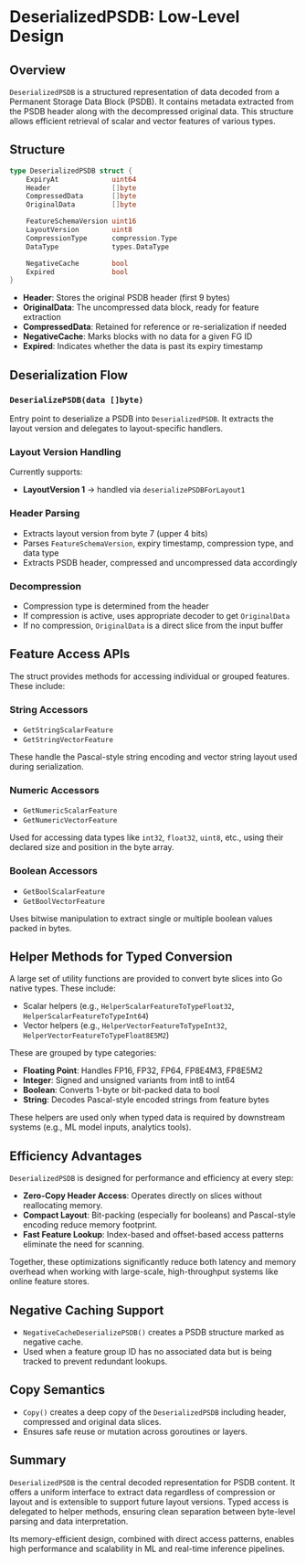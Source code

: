 # DeserializedPSDB: Low-Level Design

## Overview
`DeserializedPSDB` is a structured representation of data decoded from a Permanent Storage Data Block (PSDB). It contains metadata extracted from the PSDB header along with the decompressed original data. This structure allows efficient retrieval of scalar and vector features of various types.

## Structure
```go
type DeserializedPSDB struct {
    ExpiryAt             uint64
    Header               []byte
    CompressedData       []byte
    OriginalData         []byte

    FeatureSchemaVersion uint16
    LayoutVersion        uint8
    CompressionType      compression.Type
    DataType             types.DataType

    NegativeCache        bool
    Expired              bool
}
```
- **Header**: Stores the original PSDB header (first 9 bytes)
- **OriginalData**: The uncompressed data block, ready for feature extraction
- **CompressedData**: Retained for reference or re-serialization if needed
- **NegativeCache**: Marks blocks with no data for a given FG ID
- **Expired**: Indicates whether the data is past its expiry timestamp

## Deserialization Flow

### `DeserializePSDB(data []byte)`
Entry point to deserialize a PSDB into `DeserializedPSDB`. It extracts the layout version and delegates to layout-specific handlers.

### Layout Version Handling
Currently supports:
- **LayoutVersion 1** → handled via `deserializePSDBForLayout1`

### Header Parsing
- Extracts layout version from byte 7 (upper 4 bits)
- Parses `FeatureSchemaVersion`, expiry timestamp, compression type, and data type
- Extracts PSDB header, compressed and uncompressed data accordingly

### Decompression
- Compression type is determined from the header
- If compression is active, uses appropriate decoder to get `OriginalData`
- If no compression, `OriginalData` is a direct slice from the input buffer

## Feature Access APIs
The struct provides methods for accessing individual or grouped features. These include:

### String Accessors
- `GetStringScalarFeature`
- `GetStringVectorFeature`

These handle the Pascal-style string encoding and vector string layout used during serialization.

### Numeric Accessors
- `GetNumericScalarFeature`
- `GetNumericVectorFeature`

Used for accessing data types like `int32`, `float32`, `uint8`, etc., using their declared size and position in the byte array.

### Boolean Accessors
- `GetBoolScalarFeature`
- `GetBoolVectorFeature`

Uses bitwise manipulation to extract single or multiple boolean values packed in bytes.

## Helper Methods for Typed Conversion
A large set of utility functions are provided to convert byte slices into Go native types. These include:
- Scalar helpers (e.g., `HelperScalarFeatureToTypeFloat32`, `HelperScalarFeatureToTypeInt64`)
- Vector helpers (e.g., `HelperVectorFeatureToTypeInt32`, `HelperVectorFeatureToTypeFloat8E5M2`)

These are grouped by type categories:
- **Floating Point**: Handles FP16, FP32, FP64, FP8E4M3, FP8E5M2
- **Integer**: Signed and unsigned variants from int8 to int64
- **Boolean**: Converts 1-byte or bit-packed data to bool
- **String**: Decodes Pascal-style encoded strings from feature bytes

These helpers are used only when typed data is required by downstream systems (e.g., ML model inputs, analytics tools).

## Efficiency Advantages
`DeserializedPSDB` is designed for performance and efficiency at every step:

- **Zero-Copy Header Access**: Operates directly on slices without reallocating memory.
- **Compact Layout**: Bit-packing (especially for booleans) and Pascal-style encoding reduce memory footprint.
- **Fast Feature Lookup**: Index-based and offset-based access patterns eliminate the need for scanning.

Together, these optimizations significantly reduce both latency and memory overhead when working with large-scale, high-throughput systems like online feature stores.

## Negative Caching Support
- `NegativeCacheDeserializePSDB()` creates a PSDB structure marked as negative cache.
- Used when a feature group ID has no associated data but is being tracked to prevent redundant lookups.

## Copy Semantics
- `Copy()` creates a deep copy of the `DeserializedPSDB` including header, compressed and original data slices.
- Ensures safe reuse or mutation across goroutines or layers.

## Summary
`DeserializedPSDB` is the central decoded representation for PSDB content. It offers a uniform interface to extract data regardless of compression or layout and is extensible to support future layout versions. Typed access is delegated to helper methods, ensuring clean separation between byte-level parsing and data interpretation.

Its memory-efficient design, combined with direct access patterns, enables high performance and scalability in ML and real-time inference pipelines.

